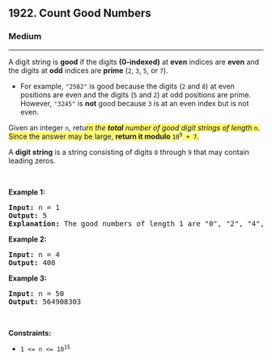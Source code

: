<h2>1922. Count Good Numbers</h2><h3>Medium</h3><hr><div><p>A digit string is <strong>good</strong> if the digits <strong>(0-indexed)</strong> at <strong>even</strong> indices are <strong>even</strong> and the digits at <strong>odd</strong> indices are <strong>prime</strong> (<code>2</code>, <code>3</code>, <code>5</code>, or <code>7</code>).</p>

<ul>
	<li>For example, <code>"2582"</code> is good because the digits (<code>2</code> and <code>8</code>) at even positions are even and the digits (<code>5</code> and <code>2</code>) at odd positions are prime. However, <code>"3245"</code> is <strong>not</strong> good because <code>3</code> is at an even index but is not even.</li>
</ul>

<p>Given an integer <code>n</code>, retu<gistnote class="gistnote-highlight" highlightid="72b31250-e492-435d-ab88-275d3a096f76" colornum="3" style="background-color: rgb(255, 251, 120);" id="72b31250-e492-435d-ab88-275d3a096f76">rn </gistnote><em><gistnote class="gistnote-highlight" highlightid="72b31250-e492-435d-ab88-275d3a096f76" colornum="3" style="background-color: rgb(255, 251, 120);">the </gistnote><strong><gistnote class="gistnote-highlight" highlightid="72b31250-e492-435d-ab88-275d3a096f76" colornum="3" style="background-color: rgb(255, 251, 120);">total</gistnote></strong><gistnote class="gistnote-highlight" highlightid="72b31250-e492-435d-ab88-275d3a096f76" colornum="3" style="background-color: rgb(255, 251, 120);"> number of good digit strings of length </gistnote></em><code><gistnote class="gistnote-highlight" highlightid="72b31250-e492-435d-ab88-275d3a096f76" colornum="3" style="background-color: rgb(255, 251, 120);">n</gistnote></code><gistnote class="gistnote-highlight" highlightid="72b31250-e492-435d-ab88-275d3a096f76" colornum="3" style="background-color: rgb(255, 251, 120);">. Since the answer may be large, </gistnote><strong><gistnote class="gistnote-highlight" highlightid="72b31250-e492-435d-ab88-275d3a096f76" colornum="3" style="background-color: rgb(255, 251, 120);">return it modulo </gistnote></strong><code><gistnote class="gistnote-highlight" highlightid="72b31250-e492-435d-ab88-275d3a096f76" colornum="3" style="background-color: rgb(255, 251, 120);">10</gistnote><sup><gistnote class="gistnote-highlight" highlightid="72b31250-e492-435d-ab88-275d3a096f76" colornum="3" style="background-color: rgb(255, 251, 120);">9</gistnote></sup><gistnote class="gistnote-highlight" highlightid="72b31250-e492-435d-ab88-275d3a096f76" colornum="3" style="background-color: rgb(255, 251, 120);"> + 7</gistnote></code><gistnote class="gistnote-highlight" highlightid="72b31250-e492-435d-ab88-275d3a096f76" colornum="3" style="background-color: rgb(255, 251, 120);">.</gistnote></p>

<p>A <strong>digit string</strong> is a string consisting of digits <code>0</code> through <code>9</code> that may contain leading zeros.</p>

<p>&nbsp;</p>
<p><strong>Example 1:</strong></p>

<pre><strong>Input:</strong> n = 1
<strong>Output:</strong> 5
<strong>Explanation:</strong> The good numbers of length 1 are "0", "2", "4", "6", "8".
</pre>

<p><strong>Example 2:</strong></p>

<pre><strong>Input:</strong> n = 4
<strong>Output:</strong> 400
</pre>

<p><strong>Example 3:</strong></p>

<pre><strong>Input:</strong> n = 50
<strong>Output:</strong> 564908303
</pre>

<p>&nbsp;</p>
<p><strong>Constraints:</strong></p>

<ul>
	<li><code>1 &lt;= n &lt;= 10<sup>15</sup></code></li>
</ul>
</div>
